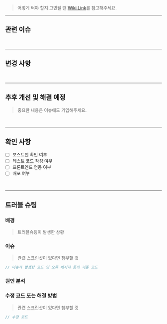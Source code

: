<!-- 풀 리퀘스트 제목 형식은 "[type] 제목"으로 통일합니다. -->
<!-- 사용하지 않는 항목은 지워주세요.-->

>어떻게 써야 할지 고민될 땐 [Wiki Link](https://github.com/Kernel360/KDEV4-VIVIM-BE/wiki/PR-EXAMPLE-:-%ED%92%80-%EB%A6%AC%ED%80%98%EC%8A%A4%ED%8A%B8-%EC%96%B4%EB%96%BB%EA%B2%8C-%EC%93%B0%EB%A9%B4-%EC%A2%8B%EC%9D%84%EA%B9%8C%3F)를 참고해주세요.

---

## 관련 이슈
<!-- 기입 예 : #3 -->

<br>

---

## 변경 사항
<!--코드 변경 이유까지 작성할 것-->
<!--관련 스크린샷이 있다면 첨부할 것-->

<!-- [ ] 기입 예 : 로그인 체크 처리가 안 되는 버그를 수정 -->

<br>

---

## 추후 개선 및 해결 예정
<!--발견된 위험이나 장애, 더 개선되었으면 좋겠는 부분, 기능적으로 추가되었으면 하는 것, etc.-->
<!-- [ ] 기입 예 : 리액트 적용을 위한 환경설정 필요, 로그인 보안 이슈 보완 예정 -->

> 중요한 내용은 이슈에도 기입해주세요.

<br>

---

## 확인 사항

- [ ] 포스트맨 확인 여부
- [ ] 테스트 코드 작성 여부
- [ ] 프론트엔드 연동 여부
- [ ] 배포 여부

<br>

---

## 트러블 슈팅

### 배경
> 트러블슈팅이 발생한 상황



### 이슈
<!-- 수정 코드 없을 경우 빈 코드란 지울 것 -->
> 관련 스크린샷이 있다면 첨부할 것

```java
// 이슈가 발생한 코드 및 오류 메시지 등의 기존 코드
```

### 원인 분석


### 수정 코드 또는 해결 방법
<!-- 수정 코드 없을 경우 빈 코드란 지울 것 -->
> 관련 스크린샷이 있다면 첨부할 것

```java
// 수정 코드
```